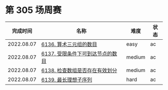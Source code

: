 # 第 305 场周赛

**完成时间**|**名称**|**难度**|**状态**
------------|--------|--------|--------
2022.08.07|[6136. 算术三元组的数目](./6136.%20算术三元组的数目)|easy|ac
2022.08.07|[6137. 受限条件下可到达节点的数目](./6137.%20受限条件下可到达节点的数目)|medium|ac
2022.08.07|[6138. 检查数组是否存在有效划分](./6138.%20检查数组是否存在有效划分)|medium|ac
2022.08.07|[6139. 最长理想子序列](./6139.%20最长理想子序列)|hard|ac
